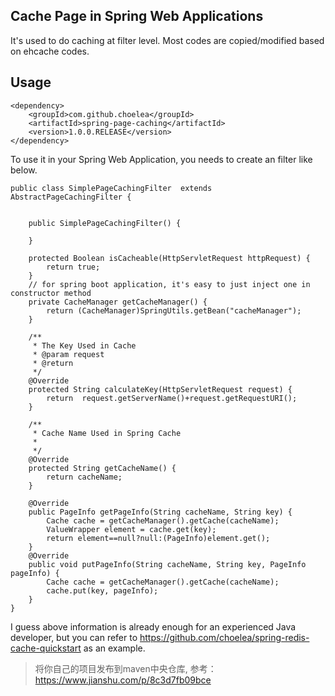 ## Cache Page in Spring Web Applications
It's used to do caching at filter level. Most codes are copied/modified based on ehcache codes. 

## Usage
```
<dependency>
    <groupId>com.github.choelea</groupId>
    <artifactId>spring-page-caching</artifactId>
    <version>1.0.0.RELEASE</version>
</dependency>
```
To use it in your Spring Web Application, you needs to create an filter like below. 

```
public class SimplePageCachingFilter  extends AbstractPageCachingFilter {

	
	public SimplePageCachingFilter() {
		
	}

	protected Boolean isCacheable(HttpServletRequest httpRequest) {
		return true;
	}
	// for spring boot application, it's easy to just inject one in constructor method
	private CacheManager getCacheManager() {
		return (CacheManager)SpringUtils.getBean("cacheManager");
	}
	
	/**
	 * The Key Used in Cache
	 * @param request
	 * @return
	 */
	@Override
	protected String calculateKey(HttpServletRequest request) {
		return  request.getServerName()+request.getRequestURI();
	}
	
	/**
	 * Cache Name Used in Spring Cache
	 * 
	 */
	@Override
	protected String getCacheName() {
		return cacheName;
	}
		 
	@Override
	public PageInfo getPageInfo(String cacheName, String key) {
		Cache cache = getCacheManager().getCache(cacheName);
        ValueWrapper element = cache.get(key);
		return element==null?null:(PageInfo)element.get();
	}
	@Override
	public void putPageInfo(String cacheName, String key, PageInfo pageInfo) {
		Cache cache = getCacheManager().getCache(cacheName);
		cache.put(key, pageInfo);
	}
}
```
I guess above information is already enough for an experienced Java developer, but you can refer to https://github.com/choelea/spring-redis-cache-quickstart as an example.

>  将你自己的项目发布到maven中央仓库, 参考： https://www.jianshu.com/p/8c3d7fb09bce